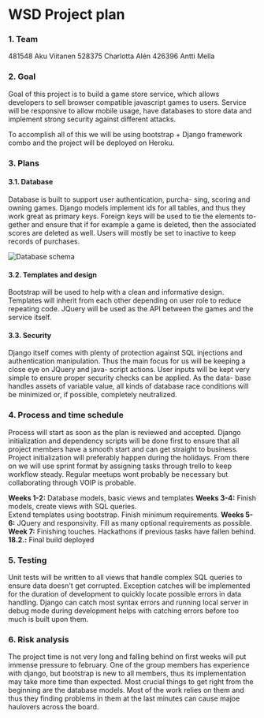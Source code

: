 WSD Project plan
================

### 1. Team ###
481548 Aku Viitanen 
528375 Charlotta Alén 
426396 Antti Mella 

### 2. Goal ###
Goal of this project is to build a game store service, 
which allows developers to sell browser compatible 
javascript games to users. Service will be responsive 
to allow mobile usage, have databases to store data 
and implement strong security against different attacks.

To accomplish all of this we will be using bootstrap + 
Django framework combo and the project will be deployed 
on Heroku.

### 3. Plans ###

#### 3.1. Database ####
Database is built to support user authentication, purcha- 
sing, scoring and owning games. Django models implement 
ids for all tables, and thus they work great as primary 
keys. Foreign keys will be used to tie the elements to- 
gether and ensure that if for example a game is deleted, 
then the associated scores are deleted as well. Users 
will mostly be set to inactive to keep records of purchases.

![Database schema](/doc/wsd.png "Database schema")

#### 3.2. Templates and design ####
Bootstrap will be used to help with a clean and informative 
design. Templates will inherit from each other depending 
on user role to reduce repeating code. JQuery will be used 
as the API between the games and the service itself.

#### 3.3. Security ####
Django itself comes with plenty of protection against SQL 
injections and authentication manipulation. Thus the main 
focus for us will be keeping a close eye on JQuery and java- 
script actions. User inputs will be kept very simple to 
ensure proper security checks can be applied. As the data- 
base handles assets of variable value, all kinds of database 
race conditions will be minimized or, if possible, completely 
neutralized.

### 4. Process and time schedule ###
Process will start as soon as the plan is reviewed and 
accepted. Django initialization and dependency scripts 
will be done first to ensure that all project members have 
a smooth start and can get straight to business. Project 
initialization will preferably happen during the holidays. 
From there on we will use sprint format by assigning tasks 
through trello to keep workflow steady. Regular meetups 
wont probably be necessary but collaborating through VOIP 
is probable.

**Weeks 1-2:** Database models, basic views and templates 
**Weeks 3-4:** Finish models, create views with SQL queries.  
Extend templates using bootstrap. Finish minimum requirements. 
**Weeks 5-6:** JQuery and responsivity. Fill as many optional 
requirements as possible. 
**Week 7:** Finishing touches. Hackathons if previous tasks have 
fallen behind. 
**18.2.:** Final build deployed


### 5. Testing ###
Unit tests will be written to all views that handle 
complex SQL queries to ensure data doesn't get corrupted. 
Exception catches will be implemented for the duration of 
development to quickly locate possible errors in data 
handling. Django can catch most syntax errors and running 
local server in debug mode during development helps with 
catching errors before too much is built upon them.

### 6. Risk analysis ###
The project time is not very long and falling behind on 
first weeks will put immense pressure to february. One 
of the group members has experience with django, but 
bootstrap is new to all members, thus its implementation 
may take more time than expected. Most crucial things to 
get right from the beginning are the database models. Most 
of the work relies on them and thus they finding problems 
in them at the last minutes can cause majoe haulovers 
across the board.
